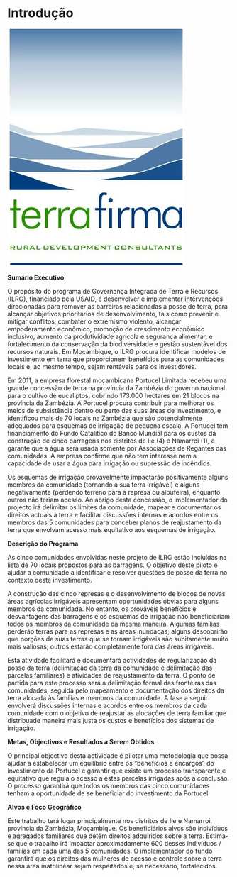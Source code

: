# Introdução

![](.gitbook/assets/terrafirmalogo2016.png)


  
**Sumário Executivo**

O propósito do programa de Governança Integrada de Terra e Recursos \(ILRG\), financiado pela USAID, é desenvolver e implementar intervenções direcionadas para remover as barreiras relacionadas à posse de terra, para alcançar objetivos prioritários de desenvolvimento, tais como prevenir e mitigar conflitos, combater o extremismo violento, alcançar empoderamento econômico, promoção de crescimento econômico inclusivo, aumento da produtividade agrícola e segurança alimentar, e fortalecimento da conservação da biodiversidade e gestão sustentável dos recursos naturais. Em Moçambique, o ILRG procura identificar modelos de investimento em terra que proporcionem benefícios para as comunidades locais e, ao mesmo tempo, sejam rentáveis para os investidores.

Em 2011, a empresa florestal moçambicana Portucel Limitada recebeu uma grande concessão de terra na província da Zambézia do governo nacional para o cultivo de eucaliptos, cobrindo 173.000 hectares em 21 blocos na província da Zambézia. A Portucel procura contribuir para melhorar os meios de subsistência dentro ou perto das suas áreas de investimento, e identificou mais de 70 locais na Zambézia que são potencialmente adequados para esquemas de irrigação de pequena escala. A Portucel tem financiamento do Fundo Catalitico do Banco Mundial para os custos da construção de cinco barragens nos distritos de Ile \(4\) e Namarroi \(1\), e garante que a água será usada somente por Associações de Regantes das comunidades. A empresa confirme que não tem interesse nem a capacidade de usar a água para irrigação ou supressão de incêndios.

Os esquemas de irrigação provavelmente impactarão positivamente alguns membros da comunidade \(tornando a sua terra irrigável\) e alguns negativamente \(perdendo terreno para a represa ou albufeira\), enquanto outros não teriam acesso. Ao abrigo desta concessão, o implementador do projecto irá delimitar os limites da comunidade, mapear e documentar os direitos actuais à terra e facilitar discussões internas e acordos entre os membros das 5 comunidades para conceber planos de reajustamento da terra que envolvam acesso mais equitativo aos esquemas de irrigação.

**Descrição do Programa**

As cinco comunidades envolvidas neste projeto de ILRG estão incluídas na lista de 70 locais propostos para as barragens. O objetivo deste piloto é ajudar a comunidade a identificar e resolver questões de posse da terra no contexto deste investimento.

A construção das cinco represas e o desenvolvimento de blocos de novas áreas agrícolas irrigáveis apresentam oportunidades óbvias para alguns membros da comunidade. No entanto, os prováveis benefícios e desvantagens das barragens e os esquemas de irrigação não beneficiariam todos os membros da comunidade da mesma maneira. Algumas famílias perderão terras para as represas e as áreas inundadas; alguns descobrirão que porções de suas terras que se tornam irrigáveis são subitamente muito mais valiosas; outros estarão completamente fora das áreas irrigáveis.

Esta atividade facilitará e documentará actividades de regularização da posse da terra \(delimitação da terra da comunidade e delimitação das parcelas familiares\) e atividades de reajustamento da terra. O ponto de partida para este processo será a delimitação formal das fronteiras das comunidades, seguida pelo mapeamento e documentação dos direitos da terra alocada às famílias e membros da comunidade. A fase a seguir envolverá discussões internas e acordos entre os membros da cada comunidade com o objetivo de reajustar as alocações de terra familiar que distribuade maneira mais justa os custos e benefícios dos sistemas de irrigação.

**Metas, Objectivos e Resultados a Serem Obtidos**

O principal objectivo desta actividade é pilotar uma metodologia que possa ajudar a estabelecer um equilíbrio entre os “benefícios e encargos” do investimento da Portucel e garantir que existe um processo transparente e equitativo que regula o acesso a estas parcelas irrigadas após a conclusão. O processo garantirá que todos os membros das cinco comunidades tenham a oportunidade de se beneficiar do investimento da Portucel.

**Alvos e Foco Geográfico**

Este trabalho terá lugar principalmente nos distritos de Ile e Namarroi, província da Zambézia, Moçambique. Os beneficiários alvos são indivíduos e agregados familiares que detêm direitos adquiridos sobre a terra. Estima-se que o trabalho irá impactar aproximadamente 600 desses indivíduos / famílias em cada uma das 5 comunidades. O implementador do fundo garantirá que os direitos das mulheres de acesso e controle sobre a terra nessa área matrilinear sejam respeitados e, se necessário, fortalecidos.

